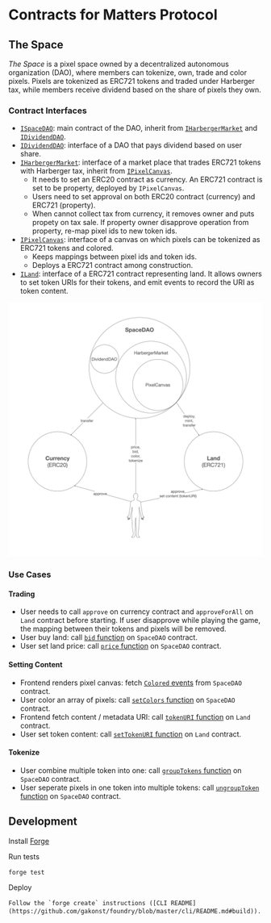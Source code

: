 # Contracts for Matters Protocol

## The Space

_The Space_ is a pixel space owned by a decentralized autonomous organization (DAO), where members can tokenize, own, trade and color pixels. Pixels are tokenized as ERC721 tokens and traded under Harberger tax, while members receive dividend based on the share of pixels they own.

### Contract Interfaces

- [`ISpaceDAO`](./docs/TheSpace/ISpaceDAO.md): main contract of the DAO, inherit from [`IHarbergerMarket`](./docs/TheSpace/IHarbergerMarket.md) and [`IDividendDAO`](./docs/TheSpace/IDividendDAO.md).
- [`IDividendDAO`](./docs/TheSpace/IDividendDAO.md): interface of a DAO that pays dividend based on user share.
- [`IHarbergerMarket`](./docs/TheSpace/IHarbergerMarket.md): interface of a market place that trades ERC721 tokens with Harberger tax, inherit from [`IPixelCanvas`](./docs/TheSpace/IPixelCanvas.md).
  - It needs to set an ERC20 contract as currency. An ERC721 contract is set to be property, deployed by `IPixelCanvas`.
  - Users need to set approval on both ERC20 contract (currency) and ERC721 (property).
  - When cannot collect tax from currency, it removes owner and puts propety on tax sale. If property owner disapprove operation from property, re-map pixel ids to new token ids.
- [`IPixelCanvas`](./docs/TheSpace/IPixelCanvas.md): interface of a canvas on which pixels can be tokenized as ERC721 tokens and colored.
  - Keeps mappings between pixel ids and token ids.
  - Deploys a ERC721 contract among construction.
- [`ILand`](./docs/TheSpace/ILand.md): interface of a ERC721 contract representing land. It allows owners to set token URIs for their tokens, and emit events to record the URI as token content.

![The Space Contracts Relationship](./docs/TheSpace/TheSpaceContracts.png "The Space Contracts Relationship")

### Use Cases

#### Trading

- User needs to call `approve` on currency contract and `approveForAll` on `Land` contract before starting. If user disapprove while playing the game, the mapping between their tokens and pixels will be removed.
- User buy land: call [`bid` function](./docs/TheSpace/IHarbergerMarket.md) on `SpaceDAO` contract.
- User set land price: call [`price` function](./docs/TheSpace/IHarbergerMarket.md) on `SpaceDAO` contract.

#### Setting Content

- Frontend renders pixel canvas: fetch [`Colored` events](./docs/TheSpace/IPixelCanvas.md) from `SpaceDAO` contract.
- User color an array of pixels: call [`setColors` function](./docs/TheSpace/IPixelCanvas.md) on `SpaceDAO` contract.
- Frontend fetch content / metadata URI: call [`tokenURI` function](./docs/TheSpace/ILand.md) on `Land` contract.
- User set token content: call [`setTokenURI` function](./docs/TheSpace/ILand.md) on `Land` contract.

#### Tokenize

- User combine multiple token into one: call [`groupTokens` function](./docs/TheSpace/IPixelCanvas.md) on `SpaceDAO` contract.
- User seperate pixels in one token into multiple tokens: call [`ungroupToken` function](./docs/TheSpace/IPixelCanvas.md) on `SpaceDAO` contract.


## Development

Install [Forge](https://github.com/gakonst/foundry)

Run tests
```
forge test
```

Deploy
```
Follow the `forge create` instructions ([CLI README](https://github.com/gakonst/foundry/blob/master/cli/README.md#build)).
```